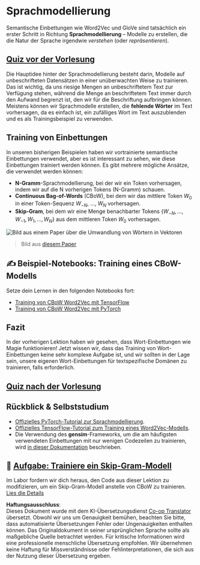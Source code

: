 <!--
CO_OP_TRANSLATOR_METADATA:
{
  "original_hash": "31b46ba1f3aa78578134d4829f88be53",
  "translation_date": "2025-08-24T09:31:56+00:00",
  "source_file": "lessons/5-NLP/15-LanguageModeling/README.md",
  "language_code": "de"
}
-->
# Sprachmodellierung

Semantische Einbettungen wie Word2Vec und GloVe sind tatsächlich ein erster Schritt in Richtung **Sprachmodellierung** – Modelle zu erstellen, die die Natur der Sprache irgendwie *verstehen* (oder *repräsentieren*).

## [Quiz vor der Vorlesung](https://red-field-0a6ddfd03.1.azurestaticapps.net/quiz/115)

Die Hauptidee hinter der Sprachmodellierung besteht darin, Modelle auf unbeschrifteten Datensätzen in einer unüberwachten Weise zu trainieren. Das ist wichtig, da uns riesige Mengen an unbeschriftetem Text zur Verfügung stehen, während die Menge an beschriftetem Text immer durch den Aufwand begrenzt ist, den wir für die Beschriftung aufbringen können. Meistens können wir Sprachmodelle erstellen, die **fehlende Wörter** im Text vorhersagen, da es einfach ist, ein zufälliges Wort im Text auszublenden und es als Trainingsbeispiel zu verwenden.

## Training von Einbettungen

In unseren bisherigen Beispielen haben wir vortrainierte semantische Einbettungen verwendet, aber es ist interessant zu sehen, wie diese Einbettungen trainiert werden können. Es gibt mehrere mögliche Ansätze, die verwendet werden können:

* **N-Gramm**-Sprachmodellierung, bei der wir ein Token vorhersagen, indem wir auf die N vorherigen Tokens (N-Gramm) schauen.
* **Continuous Bag-of-Words** (CBoW), bei dem wir das mittlere Token $W_0$ in einer Token-Sequenz $W_{-N}$, ..., $W_N$ vorhersagen.
* **Skip-Gram**, bei dem wir eine Menge benachbarter Tokens {$W_{-N},\dots, W_{-1}, W_1,\dots, W_N$} aus dem mittleren Token $W_0$ vorhersagen.

![Bild aus einem Paper über die Umwandlung von Wörtern in Vektoren](../../../../../lessons/5-NLP/14-Embeddings/images/example-algorithms-for-converting-words-to-vectors.png)

> Bild aus [diesem Paper](https://arxiv.org/pdf/1301.3781.pdf)

## ✍️ Beispiel-Notebooks: Training eines CBoW-Modells

Setze dein Lernen in den folgenden Notebooks fort:

* [Training von CBoW Word2Vec mit TensorFlow](../../../../../lessons/5-NLP/15-LanguageModeling/CBoW-TF.ipynb)
* [Training von CBoW Word2Vec mit PyTorch](../../../../../lessons/5-NLP/15-LanguageModeling/CBoW-PyTorch.ipynb)

## Fazit

In der vorherigen Lektion haben wir gesehen, dass Wort-Einbettungen wie Magie funktionieren! Jetzt wissen wir, dass das Training von Wort-Einbettungen keine sehr komplexe Aufgabe ist, und wir sollten in der Lage sein, unsere eigenen Wort-Einbettungen für textspezifische Domänen zu trainieren, falls erforderlich.

## [Quiz nach der Vorlesung](https://red-field-0a6ddfd03.1.azurestaticapps.net/quiz/215)

## Rückblick & Selbststudium

* [Offizielles PyTorch-Tutorial zur Sprachmodellierung](https://pytorch.org/tutorials/beginner/nlp/word_embeddings_tutorial.html).
* [Offizielles TensorFlow-Tutorial zum Training eines Word2Vec-Modells](https://www.TensorFlow.org/tutorials/text/word2vec).
* Die Verwendung des **gensim**-Frameworks, um die am häufigsten verwendeten Einbettungen mit nur wenigen Codezeilen zu trainieren, wird [in dieser Dokumentation](https://pytorch.org/tutorials/beginner/nlp/word_embeddings_tutorial.html) beschrieben.

## 🚀 [Aufgabe: Trainiere ein Skip-Gram-Modell](lab/README.md)

Im Labor fordern wir dich heraus, den Code aus dieser Lektion zu modifizieren, um ein Skip-Gram-Modell anstelle von CBoW zu trainieren. [Lies die Details](lab/README.md)

**Haftungsausschluss**:  
Dieses Dokument wurde mit dem KI-Übersetzungsdienst [Co-op Translator](https://github.com/Azure/co-op-translator) übersetzt. Obwohl wir uns um Genauigkeit bemühen, beachten Sie bitte, dass automatisierte Übersetzungen Fehler oder Ungenauigkeiten enthalten können. Das Originaldokument in seiner ursprünglichen Sprache sollte als maßgebliche Quelle betrachtet werden. Für kritische Informationen wird eine professionelle menschliche Übersetzung empfohlen. Wir übernehmen keine Haftung für Missverständnisse oder Fehlinterpretationen, die sich aus der Nutzung dieser Übersetzung ergeben.